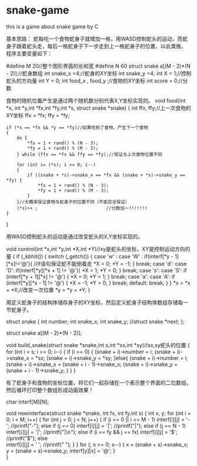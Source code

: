 # snake-game
this is a game about snake game by C

基本思路： 
蛇每吃一个食物蛇身子就增加一格，用WASD控制蛇头的运动，而蛇身子跟着蛇头走，每后一格蛇身子下一步走到上一格蛇身子的位置，以此类推。
程序主要变量如下：

#define M 20//整个图形界面的长和宽
#define N 60
    struct snake a[(M - 2)*(N - 2)];//蛇身数组
    int snake_x =4;//蛇身的XY坐标
    int snake_y =4;
    int X = 1;//控制蛇头的方向量
    int Y = 0;
    int food_x , food_y ;//食物的XY坐标
    int score = 0;//分数

食物的随机位置产生是通过两个随机数分别代表X,Y坐标实现的。
void food(int *x, int *y,int *fx,int *fy,int *s, struct snake *snake)
{
    int ffx, ffy;//上一次食物的XY坐标
    ffx = *fx;
    ffy = *fy;

    if (*x == *fx && *y == *fy)//如果吃到了食物，产生下一个食物
    { 
        do {
            *fx = 1 + rand() % (N - 3);
            *fy = 1 + rand() % (M - 3);
        } while (ffx == *fx && ffy == *fy);//保证与上次食物位置不同

        for (int i= (*s); i >= 0; i--)
        {
            if ((snake + *s)->snake_x == *fx && (snake + *s)->snake_y == *fy) {
                *fx = 1 + rand() % (N - 3);
                *fy = 1 + rand() % (M - 3);
            }
        }//大概率保证食物与蛇身子的位置不同（不能完全保证）
        (*s)++ ;                          //分数加一!!!!!!!
    }
}


用WASD控制蛇头的运动是通过改变蛇头的X,Y坐标实现的。

void control(int *x,int *y,int *X,int *Y)//xy是蛇头的坐标，XY是控制运动方向的量
{
    if (_kbhit())
    {
        switch (_getch())
        {
        case 'w' :
        case 'W' :
            if(interf[*y - 1][*x]!='@'){   //if语句保证蛇不能倒着走
                *X = 0; *Y = -1;
            }
            break;
        case 'd':
        case 'D':
            if(interf[*y][*x + 1] != '@'){
                *X = 1; *Y = 0;
            }
                break;
        case 's':
        case 'S':
            if (interf[*y + 1][*x] != '@') {
                *X = 0; *Y = 1;
            }
                break;
        case 'a':
        case 'A':
            if (interf[*y][*x - 1] != '@') {
                *X = -1; *Y = 0;
            }
                break;
        default:
            break;
        } 
    }
    *x = *x + *X;//改变一次位置
    *y = *y + *Y;
}

用定义蛇身子的结构体储存身子的XY坐标，然后定义蛇身子结构体数组存储每一节蛇身子。

struct snake
{
    int number;
    int snake_x;
    int snake_y;
    //struct snake *next;
};

struct snake a[(M - 2)*(N - 2)];


void build_snake(struct snake *snake,int s,int *sx,int *sy)//sx,sy蛇头的位置
{
    for (int i = s; i >= 0; i--)
    {
        if (i == 0) {
            (snake + i)->number = i;
            (snake + i)->snake_x = *sx;
            (snake + i)->snake_y = *sy;
        }else{
            (snake + i)->number = i;
            (snake + i)->snake_x = (snake + i - 1)->snake_x;
            (snake + i)->snake_y = (snake + i - 1)->snake_y;
        }
    }
}

有了蛇身子和食物的坐标位置，将它们一起存储在一个表示整个界面的二位数组，然后循环打印整个数组形成动画效果！

char interf[M][N];

void newinterface(struct snake *snake,  int fx, int fy,int s)
{
    int x, y;
    for (int i = 0; i < M; i++)
    {
        for (int j = 0; j < N; j++)
        {
            if (i == 0 || i == M - 1)
                interf[i][j] = '-';
                //printf("-");
            else if (j == 0)
                interf[i][j] = '|';
                //printf("|");
            else if (j == N - 1)
                interf[i][j] = '|';
                //printf("|\n");
            else if (i == fy && j == fx)
                interf[i][j] = '$';
                //printf("$");
            else  
                interf[i][j] = ' ';
                //printf(" ");
        }
    }
    for (; s >= 0; s--)
    {
            x = (snake + s)->snake_x;
            y = (snake + s)->snake_y;
            interf[y][x] = '@';
    }   
}
